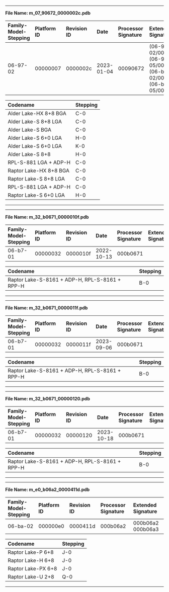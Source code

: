 ___  
**File Name: m_07_90672_0000002c.pdb**  
  
 | Family-Model-Stepping | Platform ID | Revision ID | Date | Processor Signature | Extended Signature |  
 | :--------------------- | :----------- | :----------- | :---- | :------------------- | :------------------ |  
 | 06-97-02 | 00000007 | 0000002c | 2023-01-04 | 00090672 |  (06-97-02/00000007) (06-97-05/00000007) (06-bf-02/00000007) (06-bf-05/00000007) |  
  
 | Codename | Stepping |  
 | :--- | :--- |  
 | Alder Lake-HX  8+8 BGA | C-0 |  
 | Alder Lake-S 8+8 LGA | C-0 |  
 | Alder Lake-S BGA | C-0 |  
 | Alder Lake-S 6+0 LGA | H-0 |  
 | Alder Lake-S 6+0 LGA | K-0 |  
 | Alder Lake-S 8+8 | H-0 |  
 | RPL-S-881 LGA + ADP-H | C-0 |  
 | Raptor Lake-HX 8+8 BGA | C-0 |  
 | Raptor Lake-S 8+8 LGA | C-0 |  
 | RPL-S-881 LGA + ADP-H | C-0 |  
 | Raptor Lake-S 6+0 LGA | H-0 |  
___  

___  
**File Name: m_32_b0671_0000010f.pdb**  
  
 | Family-Model-Stepping | Platform ID | Revision ID | Date | Processor Signature | Extended Signature |  
 | :--------------------- | :----------- | :----------- | :---- | :------------------- | :------------------ |  
 | 06-b7-01 | 00000032 | 0000010f | 2022-10-13 | 000b0671 |  |  
  
 | Codename | Stepping |  
 | :--- | :--- |  
 | Raptor Lake-S-8161 + ADP-H, RPL-S-8161 + RPP-H | B-0 |  
___  

___  
**File Name: m_32_b0671_0000011f.pdb**  
  
 | Family-Model-Stepping | Platform ID | Revision ID | Date | Processor Signature | Extended Signature |  
 | :--------------------- | :----------- | :----------- | :---- | :------------------- | :------------------ |  
 | 06-b7-01 | 00000032 | 0000011f | 2023-09-06 | 000b0671 |  |  
  
 | Codename | Stepping |  
 | :--- | :--- |  
 | Raptor Lake-S-8161 + ADP-H, RPL-S-8161 + RPP-H | B-0 |  
  
___  

___  
**File Name: m_32_b0671_00000120.pdb**  
  
 | Family-Model-Stepping | Platform ID | Revision ID | Date | Processor Signature | Extended Signature |  
 | :--------------------- | :----------- | :----------- | :---- | :------------------- | :------------------ |  
 | 06-b7-01 | 00000032 | 00000120 | 2023-10-18 | 000b0671 |  |  
  
 | Codename | Stepping |  
 | :--- | :--- |  
 | Raptor Lake-S-8161 + ADP-H, RPL-S-8161 + RPP-H | B-0 |  
  
___  

___  
**File Name: m_e0_b06a2_0000411d.pdb**  
  
 | Family-Model-Stepping | Platform ID | Revision ID | Processor Signature | Extended Signature |  
 | :--------------------- | :----------- | :----------- | :------------------- | :------------------ |  
 | 06-ba-02 | 000000e0 | 0000411d | 000b06a2 | 000b06a2 000b06a3 |  
  
 | Codename | Stepping |  
 | :--- | :--- |  
 | Raptor Lake-P 6+8 | J-0 |  
 | Raptor Lake-H 6+8 | J-0 |  
 | Raptor Lake-PX 6+8 | J-0 |  
 | Raptor Lake-U 2+8 | Q-0 |  

 ___  
